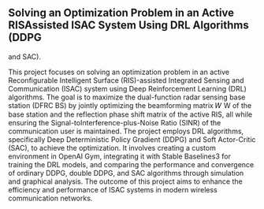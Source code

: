 ## Solving an Optimization Problem in an Active RISAssisted ISAC System Using DRL Algorithms (DDPG
and SAC).

This project focuses on solving an optimization problem in an active Reconfigurable Intelligent
Surface (RIS)-assisted Integrated Sensing and Communication (ISAC) system using Deep
Reinforcement Learning (DRL) algorithms. The goal is to maximize the dual-function radar
sensing base station (DFRC BS) by jointly optimizing the beamforming matrix 𝑊 W of the base
station and the reflection phase shift matrix of the active RIS, all while ensuring the Signal-toInterference-plus-Noise Ratio (SINR) of the communication user is maintained. The project
employs DRL algorithms, specifically Deep Deterministic Policy Gradient (DDPG) and Soft
Actor-Critic (SAC), to achieve the optimization. It involves creating a custom environment in
OpenAI Gym, integrating it with Stable Baselines3 for training the DRL models, and comparing
the performance and convergence of ordinary DDPG, double DDPG, and SAC algorithms
through simulation and graphical analysis. The outcome of this project aims to enhance the
efficiency and performance of ISAC systems in modern wireless communication networks.

